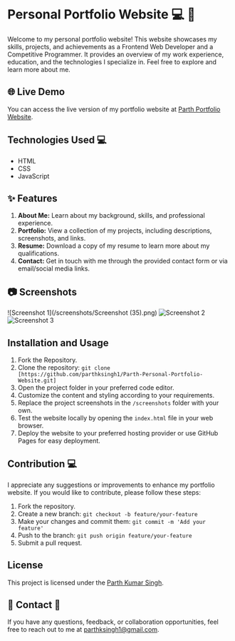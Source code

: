 # Personal Portfolio Website  💻 🎉

Welcome to my personal portfolio website! This website showcases my skills, projects, and achievements as a Frontend Web Developer and a Competitive Programmer. It provides an overview of my work experience, education, and the technologies I specialize in. Feel free to explore and learn more about me.

##  🌐 Live Demo

You can access the live version of my portfolio website at [Parth Portfolio Website](parth-personal-website.netlify.app/).

## Technologies Used  💻

- HTML
- CSS
- JavaScript

## ✨ Features

1. **About Me:** Learn about my background, skills, and professional experience.
2. **Portfolio:** View a collection of my projects, including descriptions, screenshots, and links.
3. **Resume:** Download a copy of my resume to learn more about my qualifications.
4. **Contact:** Get in touch with me through the provided contact form or via email/social media links.

## 📷 Screenshots

![Screenshot 1](/screenshots/Screenshot (35).png)
![Screenshot 2](/screenshots/screenshot2.png)
![Screenshot 3](/screenshots/screenshot3.png)

## Installation and Usage

1. Fork the Repository.
2. Clone the repository: `git clone [https://github.com/parthksingh1/Parth-Personal-Portfolio-Website.git]`
3. Open the project folder in your preferred code editor.
4. Customize the content and styling according to your requirements.
5. Replace the project screenshots in the `/screenshots` folder with your own.
6. Test the website locally by opening the `index.html` file in your web browser.
7. Deploy the website to your preferred hosting provider or use GitHub Pages for easy deployment.

## Contribution  💻

I appreciate any suggestions or improvements to enhance my portfolio website. If you would like to contribute, please follow these steps:

1. Fork the repository.
2. Create a new branch: `git checkout -b feature/your-feature`
3. Make your changes and commit them: `git commit -m 'Add your feature'`
4. Push to the branch: `git push origin feature/your-feature`
5. Submit a pull request.

## License

This project is licensed under the [Parth Kumar Singh](LICENSE).

##  📧 Contact  🎉

If you have any questions, feedback, or collaboration opportunities, feel free to reach out to me at [parthksingh1@gmail.com](mailto:your-parthksingh1@gmail.com).
